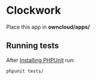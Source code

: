 # Clockwork
Place this app in **owncloud/apps/**


## Running tests
After [Installing PHPUnit](http://phpunit.de/getting-started.html) run:

    phpunit tests/